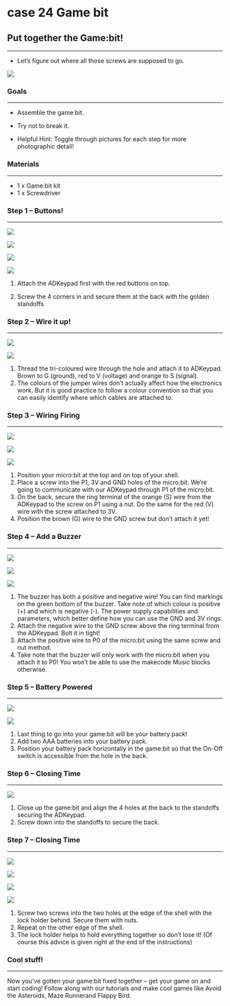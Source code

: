 # case 24 Game bit 

## Put together the Game:bit!
---
- Let’s figure out where all those screws are supposed to go.

![](./images/N3HnCBy.jpg)

### Goals
---
- Assemble the game:bit.

- Try not to break it.

- Helpful Hint: Toggle through pictures for each step for more photographic detail!

### Materials
---
- 1 x Game:bit kit
- 1 x Screwdriver


### Step 1 – Buttons!
---

![](./images/Ri5D7oe.png)

![](./images/Fyw1aVA.png)

![](./images/h4fNrgu.png)

![](./images/wvYTQ5C.png)

1. Attach the ADKeypad first with the red buttons on top.

2. Screw the 4 corners in and secure them at the back with the golden standoffs


### Step 2 – Wire it up!
---

![](./images/Gae1BQv.png)

![](./images/xRFjNlt.png)


1. Thread the tri-coloured wire through the hole and attach it to ADKeypad. Brown to G (ground), red to V (voltage) and orange to S (signal).
2. The colours of the jumper wires don’t actually affect how the electronics work. But it is good practice to follow a colour convention so that you can easily identify where which cables are attached to.


### Step 3 – Wiring Firing
---

![](./images/dV72K9F.png)

![](./images/ffNHfX7.png)

![](./images/kKuS4Qt.png)



1. Position your micro:bit at the top and on top of your shell.
2. Place a screw into the P1, 3V and GND holes of the micro:bit. We’re going to communicate with our ADKeypad through P1 of the micro:bit.
3. On the back, secure the ring terminal of the orange (S) wire from the ADKeypad to the screw on P1 using a nut. Do the same for the red (V) wire with the screw attached to 3V.
4. Position the brown (G) wire to the GND screw but don’t attach it yet!


### Step 4 – Add a Buzzer
---

![](./images/AXzsW5w.png)

![](./images/xjGcQso.png)

![](./images/u9NEcEK.png)

1. The buzzer has both a positive and negative wire! You can find markings on the green bottom of the buzzer. Take note of which colour is positive (+) and which is negative (-).
The power supply capabilities and parameters, which better define how you can use the GND and 3V rings.
2. Attach the negative wire to the GND screw above the ring terminal from the ADKeypad. Bolt it in tight!
3. Attach the positive wire to P0 of the micro:bit using the same screw and nut method.
4. Take note that the buzzer will only work with the micro:bit when you attach it to P0! You won’t be able to use the makecode Music blocks otherwise.



 
### Step 5 – Battery Powered
---

![](./images/TwHv0lF.png)

![](./images/Jxc5HF2.png)

1. Last thing to go into your game:bit will be your battery pack!
2. Add two AAA batteries into your battery pack.
3. Position your battery pack horizontally in the game:bit so that the On-Off switch is accessible from the hole in the back.



### Step 6 – Closing Time
---

![](./images/mccKFUr.png)

1. Close up the game:bit and align the 4 holes at the back to the standoffs securing the ADKeypad.
2. Screw down into the standoffs to secure the back.

### Step 7 – Closing Time
---

![](./images/sBHbG0a.png)

![](./images/xc6Kh9h.png)

![](./images/JXJA3ZR.png)

![](./images/xlTBeXt.png)

1. Screw two screws into the two holes at the edge of the shell with the lock holder behind. Secure them with nuts.
2. Repeat on the other edge of the shell.
3. The lock holder helps to hold everything together so don’t lose it! (Of course this advice is given right at the end of the instructions)


### Cool stuff!
---

Now you’ve gotten your game:bit fixed together – get your game on and start coding! Follow along with our tutorials and make cool games like Avoid the Asteroids, Maze Runnerand Flappy Bird.
